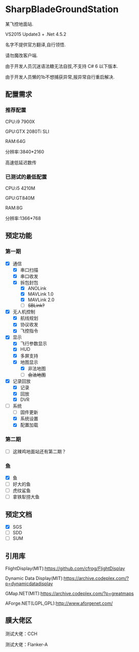 # SharpBladeGroundStation

某飞控地面站.

VS2015 Update3 + .Net 4.5.2

名字不提供官方翻译,自行领悟.

请勿魔改客户端.

由于开发人员沉迷语法糖无法自拔,不支持 C\# 6 以下版本.

由于开发人员懒的1b不想捕获异常,报异常自行重启解决.

## 配置需求

### 推荐配置

CPU:i9 7900X

GPU:GTX 2080Ti SLI

RAM:64G

分辨率:3840*2160

高速低延迟数传

### 已测试的最低配置

CPU:i5 4210M

GPU:GT840M

RAM:8G

分辨率:1366\*768


## 预定功能

### 第一期
- [x] 通信
    - [x] 串口扫描
    - [x] 串口收发
    - [x] 拆包封包
        - [x] ANOLink
        - [x] MAVLink 1.0
        - [x] MAVLink 2.0
        - [ ] ~~SBLink?~~
- [x] 无人机控制
    - [x] 航线规划
    - [x] 协议收发
    - [x] 飞控指令
- [x] 显示
    - [x] 飞行参数显示
    - [x] HUD
    - [x] 多屏支持
    - [x] 地图显示
        - [x] 非法地图
        - [ ] ~~合法地图~~
- [x] 记录回放
    - [x] 记录
    - [x] 回放
    - [x] DVR
- [ ] 系统
    - [ ] 固件更新
    - [x] 系统设置
    - [x] 配置加载

### 第二期
- [ ] 这辣鸡地面站还有第二期？

### 鱼
- [x] 鱼
- [ ] 好大的鱼
- [ ] 虎纹鲨鱼
- [ ] 拿铁犁捞大鱼

## 预定文档

- [x] SGS
- [ ] SDD
- [ ] SUM

## 引用库

FlightDisplay(MIT):https://github.com/cfrpg/FlightDisplay

Dynamic Data Display(MIT):https://archive.codeplex.com/?p=dynamicdatadisplay

GMap.NET(MIT):https://archive.codeplex.com/?p=greatmaps

AForge.NET(LGPL,GPL):http://www.aforgenet.com/

## 膜大佬区

测试大佬：CCH

测试大佬：Flanker-A
